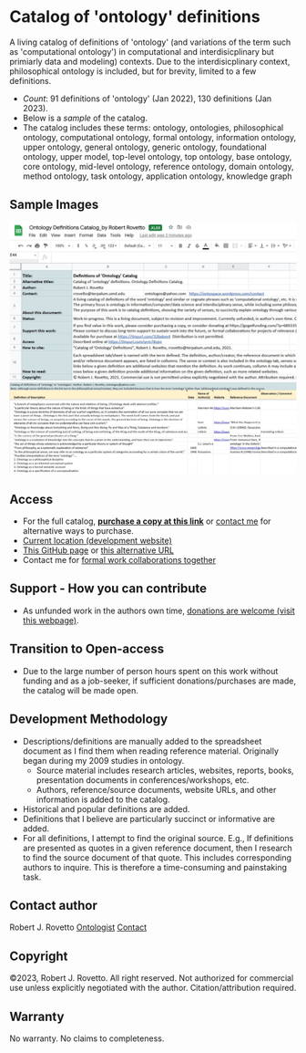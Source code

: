 # Catalog of 'ontology' definitions
A living catalog of definitions of 'ontology' (and variations of the term such as 'computational ontology') in computational and interdisicplinary but primiarly data and modeling) contexts. Due to the interdisicplinary context, philosophical ontology is included, but for brevity, limited to a few definitions.
  - _Count_: 91 definitions of 'ontology' (Jan 2022), 130 definitions (Jan 2023). 
  - Below is a _sample_ of the catalog.
  - The catalog includes these terms: ontology, ontologies, philosophical ontology, computational ontology, formal ontology, information ontology, upper ontology, general ontology, generic ontology, foundational ontology, upper model, top-level ontology, top ontology, base ontology, core ontology, mid-level ontology, reference ontology, domain ontology, method ontology, task ontology, application ontology, knowledge graph

## Sample Images
![Screen capture 1](https://github.com/rrovetto/Ontology-Development-Guidelines/blob/master/images/ScreenCapture_README_OntoDefCat_Rovetto.JPG?raw=true)
![Screen capture 2](https://github.com/rrovetto/Ontology-Development-Guidelines/blob/master/images/ScreenCapture_Onto_OntoDefCat_Rovetto.JPG?raw=true)

## Access
- For the full catalog, **[purchase a copy at this link](https://tinyurl.com/32bxkee4)** or [contact me](https://ontospace.wordpress.com/contact) for alternative ways to purchase.
- [Current location (development website)](https://tinyurl.com/mtae3d8s)
- [This GitHub page](https://tinyurl.com/desc-catalog-ontology-defi) or [this alternative URL](https://tinyurl.com/mu3pusmu)
- Contact me for [formal work collaborations together](https://tinyurl.com/hm8wu2sa)

## Support - How you can contribute
- As unfunded work in the authors own time, [donations are welcome (visit this webpage)](https://gogetfunding.com/knowledge-organization-services-ontology-terminology-metadata-concept-analysis/). 
## Transition to Open-access
- Due to the large number of person hours spent on this work without funding and as a job-seeker, if sufficient donations/purchases are made, the catalog will be made open. 

## Development Methodology
- Descriptions/definitions are manually added to the spreadsheet document as I find them when reading reference material. Originally began during my 2009 studies in ontology.
  - Source material includes research articles, websites, reports, books, presentation documents in conferences/workshops, etc.
  - Authors, reference/source documents, website URLs, and other information is added to the catalog. 
- Historical and popular definitions are added. 
- Definitions that I believe are particularly succinct or informative are added.
- For all definitions, I attempt to find the original source. E.g., If definitions are presented as quotes in a given reference document, then I research to find the source document of that quote. This includes corresponding authors to inquire.
This is therefore a time-consuming and painstaking task.  

## Contact author
Robert J. Rovetto
[Ontologist](https://ontologforum.com/index.php/RobertRovetto)
[Contact](https://ontospace.wordpress.com/contact)

## Copyright
©2023, Robert J. Rovetto. All right reserved.
Not authorized for commercial use unless explicitly negotiated with the author. Citation/attribution required.
## Warranty
No warranty. No claims to completeness.
